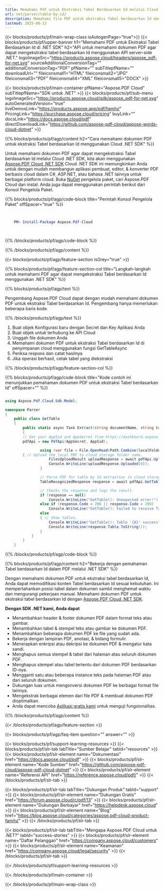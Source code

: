 ```yaml
---
title: Memahami Pdf untuk Ekstraksi Tabel Berdasarkan Id melalui Cloud .NET SDK
url: net/parser/table-by-id/
description: Memahami file PDF untuk ekstraksi Tabel berdasarkan Id menggunakan Aspose.PDF Cloud SDK untuk .NET. Tingkatkan keterlihatan dan pengindeksan.
lastmod: 2025-08-22
---
```


{{< blocks/products/pf/main-wrap-class isAutogenPage="true">}}
{{< blocks/products/pf/upper-banner h1="Memahami PDF untuk Ekstraksi Tabel Berdasarkan Id di .NET SDK" h2="API untuk memahami dokumen PDF agar dapat mengekstraksi tabel berdasarkan Id menggunakan API server-side .NET." logoImageSrc="https://products.aspose.cloud/headers/aspose_pdf-for-net.svg" sourceAdditionalConversionTag="" additionalConversionTag="PDF" pfName="" subTitlepfName="" downloadUrl="" fileiconsmall1="HTML" fileiconsmall2="JPG" fileiconsmall3="PDF" fileiconsmall4="XML" fileiconsmall5="DOCX" >}}

{{< blocks/products/pf/main-container pfName="Aspose.PDF Cloud" subTitlepfName="SDK untuk .NET" >}}
{{< blocks/products/pf/sub-menu logoImageSrc="https://products.aspose.cloud/sdk/aspose_pdf-for-net.svg"
autoGeneratedVersion="true"
liveDemosLink="https://products.aspose.app/pdf/family/" PricingLink="https://purchase.aspose.cloud/pricing" buyLink="" docsLink="https://docs.aspose.cloud/pdf"  directDownloadLink="https://github.com/aspose-pdf-cloud/aspose-words-cloud-dotnet" >}}

{{% blocks/products/pf/agp/content h2="Cara memahami dokumen PDF untuk ekstraksi Tabel berdasarkan Id menggunakan Cloud .NET SDK" %}}

Untuk memahami dokumen PDF agar dapat mengekstraksi Tabel berdasarkan Id melalui Cloud .NET SDK, kita akan menggunakan
[Aspose.PDF Cloud .NET SDK](https://products.aspose.cloud/pdf/net/)
Cloud .NET SDK ini memungkinkan Anda untuk dengan mudah membangun aplikasi pembuat, editor, & konverter PDF berbasis cloud dalam C#, ASP.NET, atau bahasa .NET lainnya untuk berbagai platform cloud. Buka
[NuGet](https://www.nuget.org/packages/Aspose.Pdf-Cloud)
pengelola paket, cari
Aspose.PDF Cloud
dan instal. Anda juga dapat menggunakan perintah berikut dari Konsol Pengelola Paket.

{{% blocks/products/pf/agp/code-block title="Perintah Konsol Pengelola Paket" offSpacer="true" %}}

```powershell

     
    PM> Install-Package Aspose.Pdf-Cloud
     
     

```

{{% /blocks/products/pf/agp/code-block %}}

{{% /blocks/products/pf/agp/content %}}

{{< blocks/products/pf/agp/feature-section isGrey="true" >}}

{{% blocks/products/pf/agp/feature-section-col title="Langkah-langkah untuk memahami PDF agar dapat mengekstraksi Tabel berdasarkan Id menggunakan .NET SDK" %}}

{{% blocks/products/pf/agp/text %}}

Pengembang Aspose.PDF Cloud dapat dengan mudah memahami dokumen PDF untuk ekstraksi Tabel berdasarkan Id. Pengembang hanya memerlukan beberapa baris kode.

{{% /blocks/products/pf/agp/text %}}

1. Buat objek Konfigurasi baru dengan Secret dan Key Aplikasi Anda
1. Buat objek untuk terhubung ke API Cloud
1. Unggah file dokumen Anda
1. Memahami dokumen PDF untuk ekstraksi Tabel berdasarkan Id di penyimpanan cloud menggunakan fungsi GetTableAsync
1. Periksa respons dan catat hasilnya
1. Jika operasi berhasil, cetak tabel yang diekstraksi

{{% /blocks/products/pf/agp/feature-section-col %}}

{{% blocks/products/pf/agp/code-block title="Kode contoh ini menunjukkan pemahaman dokumen PDF untuk ekstraksi Tabel berdasarkan Id" offSpacer="" %}}

```cs

using Aspose.Pdf.Cloud.Sdk.Model;

namespace Parser
{
    public class GetTable
    {
        public static async Task Extract(string documentName, string tableId, string remoteFolder)
        {
		// Get your AppSid and AppSecret from https://dashboard.aspose.cloud (free registration required). 
		pdfApi = new PdfApi(AppSecret, AppSid);

                using (var file = File.OpenRead(Path.Combine(localFolder, documentName)))
		{ // Upload the local PDF to cloud storage folder name.
                    FilesUploadResult uploadResponse = await pdfApi.UploadFileAsync(Path.Combine(remoteFolder, documentName), documentName);
                    Console.WriteLine(uploadResponse.Uploaded[0]);
                }

                // Parse PDF for table by Id extraction in cloud storage.
                TableRecognizedResponse response = await pdfApi.GetTableAsync(documentName, tableId, folder: remoteFolder);

                // Checks the response and logs the result.
                if (response == null)
                    Console.WriteLine("GetTable(): Unexpected error!");
                else if (response.Code < 200 || response.Code > 299)
                    Console.WriteLine("GetTable(): Failed to receive Table from the document.");
                else
                { // Show tables.
                    Console.WriteLine("GetTable(): Table '{0}' successfully received from the document '{1}.", tableId, documentName);
                    Console.WriteLine(response.Table.ToString());
                }
            }
        }
    }
```

{{% /blocks/products/pf/agp/code-block %}}

{{% blocks/products/pf/agp/content h2="Bekerja dengan pemahaman Tabel berdasarkan Id dalam PDF melalui .NET SDK" %}}

Dengan memahami dokumen PDF untuk ekstraksi tabel berdasarkan Id, Anda dapat memodifikasi konten Tabel berdasarkan Id sesuai kebutuhan. Ini mempertahankan posisi tabel dalam dokumen sambil menghemat waktu dan mengurangi pekerjaan manual.
Memahami dokumen PDF untuk ekstraksi tabel berdasarkan Id dengan [Aspose.PDF Cloud .NET SDK](https://products.aspose.cloud/pdf/net/).

**Dengan SDK .NET kami, Anda dapat**

+ Menambahkan header & footer dokumen PDF dalam format teks atau gambar.
+ Menambahkan tabel & stempel teks atau gambar ke dokumen PDF.
+ Menambahkan beberapa dokumen PDF ke file yang sudah ada.
+ Bekerja dengan lampiran PDF, anotasi, & bidang formulir.
+ Menerapkan enkripsi atau dekripsi ke dokumen PDF & mengatur kata sandi.
+ Menghapus semua stempel & tabel dari halaman atau seluruh dokumen PDF.
+ Menghapus stempel atau tabel tertentu dari dokumen PDF berdasarkan ID-nya.
+ Mengganti satu atau beberapa instance teks pada halaman PDF atau dari seluruh dokumen.
+ Dukungan luas untuk mengonversi dokumen PDF ke berbagai format file lainnya.
+ Mengekstrak berbagai elemen dari file PDF & membuat dokumen PDF dioptimalkan.
+ Anda dapat mencoba [Aplikasi gratis kami](https://products.aspose.app/pdf/) untuk menguji fungsionalitas.

{{% /blocks/products/pf/agp/content %}}

{{< /blocks/products/pf/agp/feature-section >}}

{{< blocks/products/pf/agp/faq-item question="" answer="" >}}

{{< blocks/products/pf/support-learning-resources >}}
{{< blocks/products/pf/slr-tab tabTitle="Sumber Belajar" tabId="resources" >}}
{{< blocks/products/pf/slr-element name="Dokumentasi" href="https://docs.aspose.cloud/pdf" >}}
{{< blocks/products/pf/slr-element name="Kode Sumber" href="https://github.com/aspose-pdf-cloud/aspose-pdf-cloud-dotnet" >}}
{{< blocks/products/pf/slr-element name="Referensi API" href="https://reference.aspose.cloud/pdf/" >}}
{{< /blocks/products/pf/slr-tab >}}

{{< blocks/products/pf/slr-tab tabTitle="Dukungan Produk" tabId="support" >}}
{{< blocks/products/pf/slr-element name="Dukungan Gratis" href="https://forum.aspose.cloud/c/pdf/13" >}}
{{< blocks/products/pf/slr-element name="Dukungan Berbayar" href="https://helpdesk.aspose.cloud" >}}
{{< blocks/products/pf/slr-element name="Blog" href="https://blog.aspose.cloud/categories/aspose.pdf-cloud-product-family/" >}}
{{< /blocks/products/pf/slr-tab >}}

{{< blocks/products/pf/slr-tab tabTitle="Mengapa Aspose.PDF Cloud untuk .NET?" tabId="success-stories" >}}
{{< blocks/products/pf/slr-element name="Daftar Pelanggan" href="https://company.aspose.cloud/customers" >}}
{{< blocks/products/pf/slr-element name="Keamanan" href="https://company.aspose.cloud/legal/security" >}}
{{< /blocks/products/pf/slr-tab >}}

{{< /blocks/products/pf/support-learning-resources >}}

{{< /blocks/products/pf/main-container >}}

{{< /blocks/products/pf/main-wrap-class >}}


